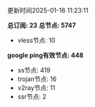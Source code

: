 更新时间2025-01-16 11:23:11

**总订阅: 23**
**总节点: 5747**
- vless节点: 10

**google ping有效节点: 448**
- ss节点: 419
- trojan节点: 16
- v2ray节点: 11
- ssr节点: 2
